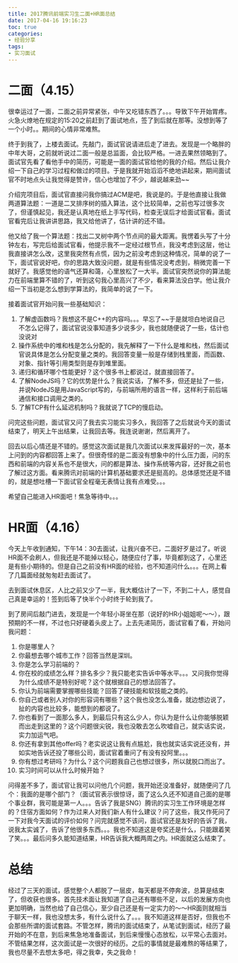 ```yaml
---
title: 2017腾讯前端实习生二面+HR面总结
date: 2017-04-16 19:16:23
toc: true
categories:
- 经验分享
tags:
- 实习面试
---
```

# 二面（4.15）
很幸运过了一面，二面之前异常紧张，中午又吃错东西了。。。导致下午开始胃疼。火急火燎地在规定的15:20之前赶到了面试地点，签了到后就在那等。没想到等了一个小时。。期间的心情非常难熬。
<!--more-->
终于到我了，上楼去面试。先敲门，面试官说请进后走了进去。发现是一个略胖的中年大哥，之前就听说过二面一般是总监面，会比较严格。一进去果然领略到了。面试官先看了看他手中的简历，可能是一面的面试官给他的我的介绍。然后让我介绍一下自己的学习过程和做过的项目。于是我就开始滔滔不绝地讲起来，期间面试官不时地点头让我觉得是赞许，信心也增加了不少，越说越来劲~~

介绍完项目后，面试官直接问我你搞过ACM是吧，我说是的。于是他直接让我做两道算法题：一道是二叉排序树的插入算法，这个比较简单，之前也写过很多次了，但谨慎起见，我还是认真地在纸上手写代码，检查无误后才给面试官看。面试官看完后让我讲讲思路，我又给他讲了，估计讲的还不错。

他又给了我一个算法题：找出二叉树中两个节点间的最大距离。我愣着头写了十分钟左右，写完后给面试官看，他提示我不一定经过根节点，我没考虑到这层，他让我直接讲怎么改，这里我突然有点慌，因为之前没考虑到这种情况，简单的说了一下，面试官说好吧，你的思路大致没问题，就是有些情况没考虑到，稍微完善一下就好了。我感觉他的语气还算和蔼，心里放松了一大半。面试官突然说你的算法能力在前端里算不错的了，听到这句我心里高兴了不少，看来算法没白学。他让我介绍一下当初是怎么想到学算法的，我简单的说了一下。

接着面试官开始问我一些基础知识：
  
  1. 了解虚函数吗？我想这不是C++的内容吗。。。早忘了~~于是就坦白地说自己不怎么记得了，面试官说没事知道多少说多少，我也就随便说了一些，估计也没说对
  2. 操作系统中的堆和栈是怎么分配的，我先解释了一下什么是堆和栈，然后面试官说具体是怎么分配变量之类的。我回答变量一般是存储到栈里面，而函数、对象、指针等引用类型则是存到堆里面。
  3. 递归和循环哪个性能更好？这个很多书上都说过，就直接回答了。
  4. 了解NodeJS吗？它的优势是什么？我说实话，了解不多，但还是扯了一些，并说NodeJS是用JavaScript写的，与前端所用的语言一样，这样利于前后端通信和接口调用之类的。
  5. 了解TCP有什么延迟机制吗？我就说了TCP的慢启动。

问完这些问题，面试官又问了我去实习能实习多久，我回答了之后就说今天的面试结束了，明天上午出结果，让我回去等。我连说谢谢，然后离开了。

回去以后心情还是不错的。感觉这次面试是我几次面试以来发挥最好的一次，基本上问到的内容都回答上来了。但很奇怪的是二面没有想象中的什么压力面，问的东西和前端的内容关系也不是很大，问的都是算法、操作系统等内容，还好我之前也了解过这方面。看来腾讯对前端的计算机基础要求还是挺高的。总体感觉还是不错的，就是想吐槽一下面试官全程毫无表情让我有点难受。。。

希望自己能进入HR面吧！焦急等待中。。。

# HR面（4.16）
今天上午收到通知，下午14：30去面试，让我兴奋不已，二面好歹是过了。听说HR面不会刷人，但我还是不能掉以轻心，随便应付了事，毕竟都到这了，心里还是有些小期待的。但是自己之前没有HR面的经验，也不知道问什么。。。在网上看了几篇面经就匆匆赶去面试了。

去到面试休息区，人比之前又少了一半，我大概估计了一下，不到二十人，感觉自己真是幸运的！签到后等了快半个小时终于轮到我了。

到了房间后敲门进去，发现是一个年轻小哥坐在那（说好的HR小姐姐呢～～），跟预期的不一样，不过也只好硬着头皮上了。上去先递简历，面试官看了看，开始问我问题：
    
 1. 你是哪里人？
 2. 你最想去哪个城市工作？回答当然是深圳。
 3. 你是怎么学习前端的？
 4. 你在校的成绩怎么样？排名多少？我只能老实告诉中等水平。。。又问我你觉得为什么成绩不是特别好呢？这个就根据自己的想法回答了。
 5. 你认为前端需要掌握哪些技能？回答了硬技能和软技能之类的。
 6. 你自己或者别人对你的形容词有哪些？这个我也没怎么准备，就边想边说了，扯的内容也比较多，能想到的都说了。
 7. 你也看到了一面那么多人，到最后只有这么少人，你认为是什么让你能够脱颖而出走到这里的？这个问题很尖锐，我也没敢去怎么吹嘘自己，就实话实说，实力加运气吧。
 8. 你还有拿到其他offer吗？老实说这让我有点尴尬，我也就实话实说还没有，并如实地告诉还投了哪些公司，面试官着重问了有没有投阿里。。。
 9. 你有想过考研吗？为什么？这个问题我自己也想过很多，所以就脱口而出了。
 10. 实习时间可以从什么时候开始？

问得差不多了，面试官让我可以问他几个问题，我开始还没准备好，就随便问了几个：我面的是哪个部门？（面试官表示很惊讶，面了这么久还不知道自己面的是哪个事业群，我可能是第一人。。。告诉了我是SNG）腾讯的实习生工作环境是怎样的？住宿方面如何？作为过来人对我们新人有什么建议？问了这些，我又作死问了一下对我今天面试的评价如何？问完就感觉不该问，面试官还是友好的告诉了我，说我太实诚了，告诉了他很多东西。。。我也不知道这是夸奖还是什么，只能跟着笑了笑。。。最后问多久能知道结果，HR告诉我大概两周之内。HR面就这么结束了。

# 总结
经过了三天的面试，感觉整个人都脱了一层皮，每天都是不停奔波，总算是结束了，但收获也很多。首先技术面让我知道了自己还有哪些不足，以后的发展方向也更加明确，当然也给了自己信心，至少自己还是有一定实力的～～HR面则就相当于聊天一样，我也没想太多，有什么说什么了。。。我不知道这样是否好，但我也不会那些所谓的面试套路。不管怎样，腾讯的面试结束了，从笔试到面试，经历了最开始的不在意，到后来焦急地准备面试，到后来慢慢心态放松，以平常心去面对。不管结果怎样，这次面试是一次很好的经历。之后的事情就是最难熬的等结果了，我也尽量不去想太多吧，得之我幸，失之我命！
